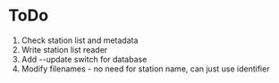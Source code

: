 # ToDo

1. Check station list and metadata
2. Write station list reader
3. Add --update switch for database
4. Modify filenames - no need for station name, can just use identifier
